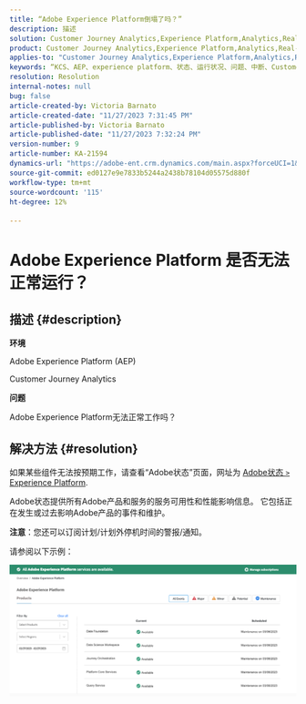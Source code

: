 ```yaml
---
title: “Adobe Experience Platform倒塌了吗？”
description: 描述
solution: Customer Journey Analytics,Experience Platform,Analytics,Real-Time Customer Data Platform
product: Customer Journey Analytics,Experience Platform,Analytics,Real-Time Customer Data Platform
applies-to: "Customer Journey Analytics,Experience Platform,Analytics,Real-Time Customer Data Platform"
keywords: “KCS、AEP、experience platform、状态、运行状况、问题、中断、Customer Journey Analytics、experience platform故障”
resolution: Resolution
internal-notes: null
bug: false
article-created-by: Victoria Barnato
article-created-date: "11/27/2023 7:31:45 PM"
article-published-by: Victoria Barnato
article-published-date: "11/27/2023 7:32:24 PM"
version-number: 9
article-number: KA-21594
dynamics-url: "https://adobe-ent.crm.dynamics.com/main.aspx?forceUCI=1&pagetype=entityrecord&etn=knowledgearticle&id=0dd14f98-5b8d-ee11-8179-6045bd006b3d"
source-git-commit: ed0127e9e7833b5244a2438b78104d05575d880f
workflow-type: tm+mt
source-wordcount: '115'
ht-degree: 12%

---
```


# Adobe Experience Platform 是否无法正常运行？

## 描述 {#description}


<b>环境</b>

Adobe Experience Platform (AEP)

Customer Journey Analytics

<b>问题</b>

Adobe Experience Platform无法正常工作吗？


## 解决方法 {#resolution}


如果某些组件无法按预期工作，请查看“Adobe状态”页面，网址为 [Adobe状态 `>`  Experience Platform](https://status.adobe.com/cloud/experience_platform#/).

Adobe状态提供所有Adobe产品和服务的服务可用性和性能影响信息。 它包括正在发生或过去影响Adobe产品的事件和维护。

<b>注意</b>：您还可以订阅计划/计划外停机时间的警报/通知。

请参阅以下示例：

![](assets/dc4ebf6a-94b6-ed11-83fe-6045bd006a22.png)
